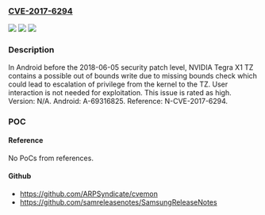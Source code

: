 ### [CVE-2017-6294](https://cve.mitre.org/cgi-bin/cvename.cgi?name=CVE-2017-6294)
![](https://img.shields.io/static/v1?label=Product&message=GPU%20Display%20Driver&color=blue)
![](https://img.shields.io/static/v1?label=Version&message=n%2Fa&color=blue)
![](https://img.shields.io/static/v1?label=Vulnerability&message=Escalation%20of%20Privileges&color=brighgreen)

### Description

In Android before the 2018-06-05 security patch level, NVIDIA Tegra X1 TZ contains a possible out of bounds write due to missing bounds check which could lead to escalation of privilege from the kernel to the TZ. User interaction is not needed for exploitation. This issue is rated as high. Version: N/A. Android: A-69316825. Reference: N-CVE-2017-6294.

### POC

#### Reference
No PoCs from references.

#### Github
- https://github.com/ARPSyndicate/cvemon
- https://github.com/samreleasenotes/SamsungReleaseNotes

